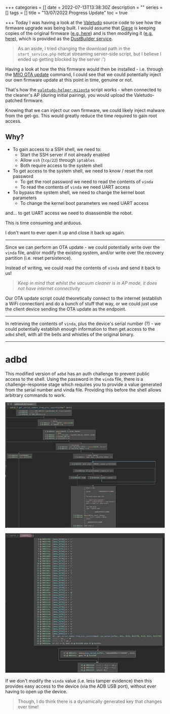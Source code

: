 +++
categories = []
date = 2022-07-13T13:38:30Z
description = ""
series = []
tags = []
title = "13/07/2022 Progress Update"
toc = true

+++
Today I was having a look at the [Valetudo](https://github.com/Hypfer/Valetudo) source code to see how the firmware upgrade was being built. I would assume that [Giese](https://github.com/dgiese) is keeping copies of the original firmware ([e.g. here](https://builder.dontvacuum.me/pkg/firmwares/roborock/_S6/)) and is then modifying it ([e.g. here](https://github.com/dgiese/dustbuilder-script-public/blob/master/modifyimage.sh)), which is provided as the [DustBuilder service](https://builder.dontvacuum.me/).

> As an aside, I tried changing the download path in the `start_service.php` netcat streaming server-side script, but I believe I ended up getting blocked by the server :')

Having a look at how the this firmware would then be installed - i.e. through the [MIIO OTA update](https://github.com/marcelrv/XiaomiRobotVacuumProtocol/blob/master/miIO-ota.md) command, I could see that we could potentially inject our own firmware update at this point in time, genuine or not.

That's how the [`valetudo-helper-miioota`](https://github.com/Hypfer/valetudo-helper-miioota) script works - when connected to the cleaner's AP (during initial pairing), you would upload the Valetudo-patched firmware.

Knowing that we can inject our own firmware, we could likely inject malware from the get-go. This would greatly reduce the time required to gain root access.

## Why?

* To gain access to a SSH shell, we need to:
  * Start the SSH server if not already enabled
  * Allow `ssh` (`tcp/22`) through `iptables`
  * Both require access to the system shell
* To get access to the system shell, we need to know / reset the root password
  * To get the root password we need to read the contents of `vinda`
  * To read the contents of `vinda` we need UART access
* To bypass the system shell, we need to change the kernel boot parameters
  * To change the kernel boot parameters we need UART access

and... to get UART access we need to disassemble the robot.

This is time consuming and arduous.

I don't want to ever open it up and close it back up again.

***

Since we can perform an OTA update - we could potentially write over the `vinda` file, and/or modify the existing system, and/or write over the recovery partition (i.e. reset persistence).

Instead of writing, we could read the contents of `vinda` and send it back to us!

> _Keep in mind that whilst the vacuum cleaner is in AP mode, it does not have internet connectivity_

Our OTA update script could theoretically connect to the internet (establish a WiFi connection) and do a bunch of stuff that way, or we could just use the client device sending the OTA update as the endpoint.

***

In retrieving the contents of `vinda`, plus the device's serial number (?) - we could potentially establish enough information to then get access to the `adbd` shell, with all the bells and whistles of the original binary.

***

# adbd

This modified version of `adbd` has an auth challenge to prevent public access to the shell. Using the password in the `vinda` file, there is a challenge-response stage which requires you to provide a value generated from the serial number and vinda file. Providing this before the shell allows arbitrary commands to work.

![](/uploads/20220713-snipaste_2022-07-13_23-57-58.jpg)

![](/uploads/20220713-snipaste_2022-07-13_23-59-16.jpg)

If we don't modify the `vinda` value (i.e. less tamper evidence) then this provides easy access to the device (via the ADB USB port), without ever having to open up the device.

> Though, I do think there is a dynamically generated key that changes over time!